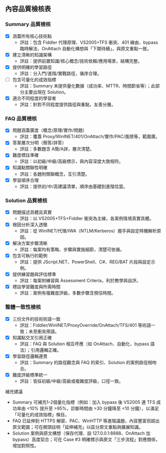 ## 內容品質檢核表

### Summary 品質檢核
- [x] 涵蓋所有核心技術點
  - 評註：包含 Fiddler 代理原理、VS2005+TFS 衝突、401 緣由、bypass 臨時解法、OnAttach 自動化構想與「下期待續」，與原文重點一致。
- [x] 建立清晰的知識架構
  - 評註：提供前置知識/核心概念/技術依賴/應用場景，結構完整。
- [x] 提供明確的學習路徑
  - 評註：分入門/進階/實戰路徑，循序合理。
- [ ] 包含可量化的成效指標
  - 評註：Summary 未提供量化數據（成功率、MTTR、時間節省等）；此部分主要出現在 Solution。
- [x] 適合不同程度的學習者
  - 評註：針對不同程度提供路徑與重點，友善分層。

### FAQ 品質檢核
- [x] 問題涵蓋廣度（概念/原理/實作/問題）
  - 評註：覆蓋 Proxy/WinINET/401/OnAttach/實作/PAC/風險等，範圍廣。
- [x] 答案層次分明（簡答/詳答）
  - 評註：多數題含 A簡/A詳，層次清楚。
- [x] 難度標註準確
  - 評註：以初級/中級/高級標示，與內容深度大致相符。
- [x] 知識點關聯性明確
  - 評註：各題附關聯概念，互引清楚。
- [x] 學習順序合理
  - 評註：提供初/中/高建議清單，順序由基礎到進階恰當。

### Solution 品質檢核
- [x] 問題描述具體且真實
  - 評註：以 VS2005+TFS+Fiddler 衝突為主線，各案例情境真實具體。
- [x] 根因分析深入透徹
  - 評註：從 WinINET/代理/IWA（NTLM/Kerberos）握手與設定時機解析原因。
- [x] 解決方案步驟清晰
  - 評註：每案均有策略、步驟與實施細節，清楚可依循。
- [x] 包含可執行的範例
  - 評註：提供 JScript.NET、PowerShell、C#、REG/BAT 片段與設定示例。
- [x] 提供練習題與評估標準
  - 評註：每案附練習與 Assessment Criteria，利於教學與自評。
- [x] 標註學習難度與所需時間
  - 評註：案例有複雜度評級，多數步驟含預估時間。

### 整體一致性檢核
- [x] 三份文件的技術術語一致
  - 評註：Fiddler/WinINET/ProxyOverride/OnAttach/TFS/401 等術語一致；未見衝突用語。
- [x] 知識點交叉引用正確
  - 評註：FAQ 與 Solution 相互呼應（如 OnAttach、自動化、bypass 語法）；引用邏輯正確。
- [x] 學習路徑邏輯連貫
  - 評註：Summary 的路徑觀念與 FAQ 的索引、Solution 的案例路徑相吻合。
- [x] 難度評級標準統一
  - 評註：皆採初級/中級/高級或複雜度評級，口徑一致。

補充建議
- Summary 可補充1–2個量化指標（例如：加入 bypass 後 VS2005 連 TFS 成功率由 <10% 提升至 >95%，診斷時間由 >30 分鐘降至 <10 分鐘），以滿足「可量化的成效指標」條目。
- FAQ 已延伸到 HTTPS 解密、PAC、WinHTTP 等進階議題，內容豐富但超出原文範圍；可在開頭註明「延伸補充」以區分原文重點與擴展知識。
- Solution 案例與原文構想（保存代理、設 127.0.0.1:8888、OnAttach 加 bypass）高度契合；可在 Case #3 明確標示與原文「三步流程」對應關係，增加對照性。